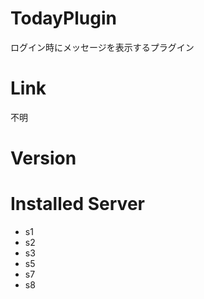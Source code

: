 # TodayPlugin
ログイン時にメッセージを表示するプラグイン

# Link
不明

# Version

# Installed Server
- s1
- s2
- s3
- s5
- s7
- s8
